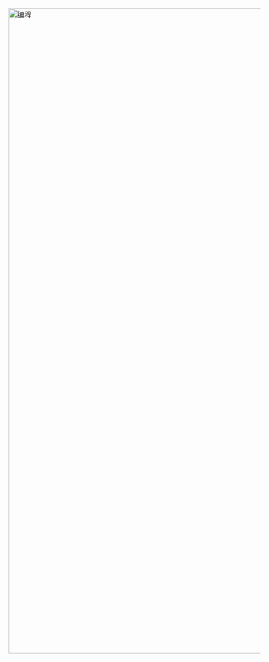 
<img width="1407" height="1290" alt="编程" src="https://github.com/user-attachments/assets/9c555266-855a-4f45-a6f6-9c8c9babf009" />

